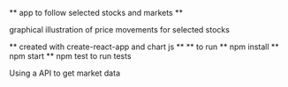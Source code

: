 ** app to follow selected stocks and markets **

graphical illustration of price movements for selected stocks

** created with create-react-app and chart js **
** to run 
** npm install
** npm start
** npm test to run tests

Using a API to get market data 